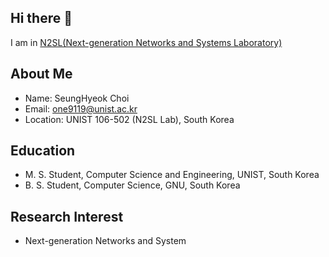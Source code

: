 ## Hi there 👋
I am in [N2SL(Next-generation Networks and Systems Laboratory)](https://ovinee.wixsite.com/n2sl)

## About Me
- Name: SeungHyeok Choi
- Email: one9119@unist.ac.kr
- Location: UNIST 106-502 (N2SL Lab), South Korea

## Education
- M. S. Student, Computer Science and Engineering, UNIST, South Korea
- B. S. Student, Computer Science, GNU, South Korea

## Research Interest
- Next-generation Networks and System

